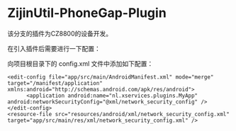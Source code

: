 # ZijinUtil-PhoneGap-Plugin
该分支的插件为CZ8800的设备开发。

在引入插件后需要进行一下配置：

向项目根目录下的 config.xml 文件中添加如下配置：

```
<edit-config file="app/src/main/AndroidManifest.xml" mode="merge" target="/manifest/application" xmlns:android="http://schemas.android.com/apk/res/android">
      <application android:name="nl.xservices.plugins.MyApp" android:networkSecurityConfig="@xml/network_security_config" />
</edit-config>
<resource-file src="resources/android/xml/network_security_config.xml" target="app/src/main/res/xml/network_security_config.xml" />
```
